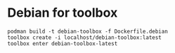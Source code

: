 # Debian for toolbox

```
podman build -t debian-toolbox -f Dockerfile.debian
toolbox create -i localhost/debian-toolbox:latest
toolbox enter debian-toolbox-latest
```
